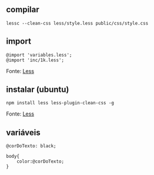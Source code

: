 ## compilar

```
lessc --clean-css less/style.less public/css/style.css
```

## import

```
@import 'variables.less';
@import 'inc/1k.less';
```

Fonte: [Less](https://lesscss.org/features/#import-atrules-feature)

## instalar (ubuntu)

```
npm install less less-plugin-clean-css -g
```

Fonte: [Less](https://lesscss.org/usage/)

## variáveis

```
@corDoTexto: black;

body{
	color:@corDoTexto;
}
```
